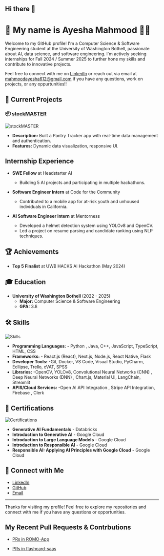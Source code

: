 ## Hi there 👋

# 🌟 My name is  Ayesha Mahmood 👩‍💻

Welcome to my GitHub profile! I'm a Computer Science & Software Engineering student at the University of Washington Bothell, passionate about AI, data science, and software engineering. I'm actively seeking internships for Fall 2024 / Summer 2025 to further hone my skills and contribute to innovative projects.

Feel free to connect with me on [LinkedIn](https://www.linkedin.com/in/ayeshamahmood) or reach out via email at [mahmoodayesha612@gmail.com](mailto:mahmoodayesha612@gmail.com) if you have any questions, work on projects, or any oppurtunities!!

## 🚀 Current Projects

### 📦 [**stockMASTER**](https://yourstockmaster.vercel.app)
![stockMASTER](https://img.shields.io/badge/Tech-React.js%2C%20Next.js%2C%20Firebase%2C%20Chart.js%2C%20Material--UI-blue)
- **Description:** Built a Pantry Tracker app with real-time data management and authentication.
- **Features:** Dynamic data visualization, responsive UI.

## Internship Experience
- **SWE Fellow** at Headstarter AI
  - Building 5 AI projects and participating in multiple hackathons.

- **Software Engineer Intern** at Code for the Community
  - Contributed to a mobile app for at-risk youth and unhoused individuals in California.

- **AI Software Engineer Intern** at Mentorness
  - Developed a helmet detection system using YOLOv8 and OpenCV.
  - Led a project on resume parsing and candidate ranking using NLP techniques.

## 🏆 Achievements

- **Top 5 Finalist** at UWB HACKS AI Hackathon (May 2024)


## 🎓 Education

- **University of Washington Bothell** (2022 - 2025)
  - **Major:** Computer Science & Software Engineering
  - **GPA:** 3.8


## 🛠️ Skills

![Skills](https://img.shields.io/badge/Skills-Python%2C%20Java%2C%20C%2B%2B%2C%20JavaScript%2C%20TypeScript%2C%20HTML%2C%20CSS-orange)
- **Programming Languages:** - Python , Java, C++, JavaScript, TypeScript,  HTML, CSS
- **Frameworks:** - React.js (React), Next.js, Node.js,  React Native, Flask
- **Developer Tools:** -Git, Docker, VS Code, Visual Studio, PyCharm, Ecllipse, Trello, cVAT, SPSS
- **Libraries:** -OpenCV, YOLOv8, Convolutional Neural Networks (CNN) , Deep Neural Networks (DNN) , Chart.js, Material UI, LangChain, Streamlit
- **APIS/Cloud Services:** -Open AI API Integration , Stripe API Integration, Firebase , Clerk

## 📜 Certifications

![Certifications](https://img.shields.io/badge/Certifications-Databricks%2C%20Google%20Cloud-purple)
- **Generative AI Fundamentals** - Databricks
- **Introduction to Generative AI** - Google Cloud
- **Introduction to Large Language Models** -  Google Cloud
-  **Introduction to Responsible AI** -  Google Cloud
-  **Responsible AI: Applying AI Principles with Google Cloud** - Google Cloud

## 🌟 Connect with Me

- [LinkedIn](https://www.linkedin.com/in/mahmood-ayesha/)
- [GitHub](https://github.com/mahmoodayesha)
- [Email](mailto:mahmoodayesha612@gmail.com)

---

Thanks for visiting my profile! Feel free to explore my repositories and connect with me if you have any questions or opportunities.

## My Recent Pull Requests & Contrbutions
- [PRs in ROMO-App](https://github.com/CodeForTheCommunity/ROMO-App/pulls?q=is%3Apr+author%3Amahmoodayesha)

- [PRs in flashcard-saas](https://github.com/radleyle/flashcard-saas/pulls?q=is%3Apr+author%3Amahmoodayesha)

